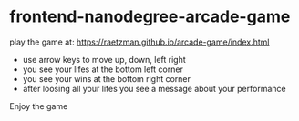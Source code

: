 frontend-nanodegree-arcade-game
===============================

play the game at: https://raetzman.github.io/arcade-game/index.html
* use arrow keys to move up, down, left right
* you see your lifes at the bottom left corner
* you see your wins at the bottom right corner
* after loosing all your lifes you see a message about your performance

Enjoy the game